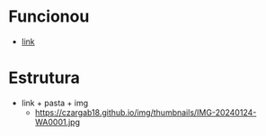 # Funcionou
- [link](https://czargab18.github.io/img/thumbnails/IMG-20240124-WA0001.jpg)

# Estrutura 
- link + pasta + img
  - https://czargab18.github.io/img/thumbnails/IMG-20240124-WA0001.jpg
